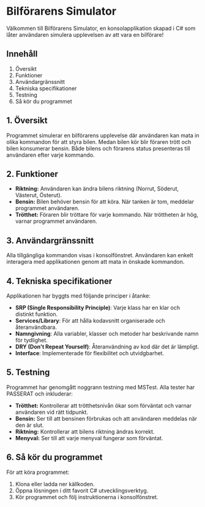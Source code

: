 # Bilförarens Simulator

Välkommen till Bilförarens Simulator, en konsolapplikation skapad i C# som låter användaren simulera upplevelsen av att vara en bilförare!

## Innehåll

1. Översikt
2. Funktioner
3. Användargränssnitt
4. Tekniska specifikationer
5. Testning
6. Så kör du programmet


## 1. Översikt

Programmet simulerar en bilförarens upplevelse där användaren kan mata in olika kommandon för att styra bilen. Medan bilen kör blir föraren trött och bilen konsumerar bensin. Både bilens och förarens status presenteras till användaren efter varje kommando.

## 2. Funktioner

- **Riktning:** Användaren kan ändra bilens riktning (Norrut, Söderut, Västerut, Österut).
- **Bensin:** Bilen behöver bensin för att köra. När tanken är tom, meddelar programmet användaren.
- **Trötthet:** Föraren blir tröttare för varje kommando. När tröttheten är hög, varnar programmet användaren.

## 3. Användargränssnitt

Alla tillgängliga kommandon visas i konsolfönstret. Användaren kan enkelt interagera med applikationen genom att mata in önskade kommandon.

## 4. Tekniska specifikationer

Applikationen har byggts med följande principer i åtanke:

- **SRP (Single Responsibility Principle)**: Varje klass har en klar och distinkt funktion.
- **Services/Library**: För att hålla kodavsnitt organiserade och återanvändbara.
- **Namngivning**: Alla variabler, klasser och metoder har beskrivande namn för tydlighet.
- **DRY (Don't Repeat Yourself)**: Återanvändning av kod där det är lämpligt.
- **Interface**: Implementerade för flexibilitet och utvidgbarhet.

## 5. Testning

Programmet har genomgått noggrann testning med MSTest. Alla tester har PASSERAT och inkluderar:

- **Trötthet:** Kontrollerar att trötthetsnivån ökar som förväntat och varnar användaren vid rätt tidpunkt.
- **Bensin:** Ser till att bensinen förbrukas och att användaren meddelas när den är slut.
- **Riktning:** Kontrollerar att bilens riktning ändras korrekt.
- **Menyval:** Ser till att varje menyval fungerar som förväntat.

## 6. Så kör du programmet

För att köra programmet:

1. Klona eller ladda ner källkoden.
2. Öppna lösningen i ditt favorit C# utvecklingsverktyg.
3. Kör programmet och följ instruktionerna i konsolfönstret.

